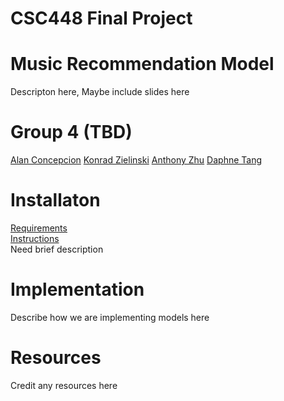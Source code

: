 # CSC448 Final Project
# Music Recommendation Model
Descripton here, Maybe include slides here
# Group 4 (TBD)
[Alan Concepcion](./Code/Alan_Concepcion/) 
[Konrad Zielinski](./Code/Konrad_Zielinski/)
[Anthony Zhu](./Code/Anthony_Zhu/)
[Daphne Tang](./Code/Daphne_Tang/)
# Installaton
[Requirements](requirements.txt)  
[Instructions](instructions.txt)  
Need brief description
# Implementation
Describe how we are implementing models here
# Resources 
Credit any resources here




